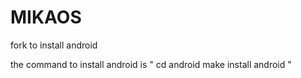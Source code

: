 # MIKAOS
fork to install android

the command to install android is "
cd android
make install android "